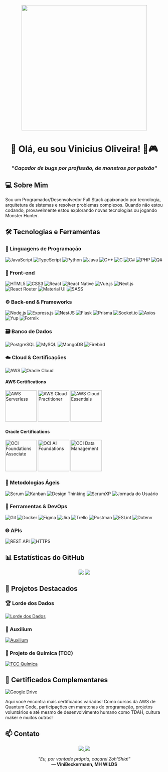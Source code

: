 <p align="center">
  <img src="https://media1.tenor.com/m/YRHVu5D64sMAAAAd/monster-hunter-monster-hunter-rise.gif" width="400">
</p>

<h1 align="center">🐉 Olá, eu sou Vinicius Oliveira! 👋🎮</h1>
<h3 align="center"><i>"Caçador de bugs por profissão, de monstros por paixão"</i></h3>

## 💻 Sobre Mim
Sou um Programador/Desenvolvedor Full Stack apaixonado por tecnologia, arquitetura de sistemas e resolver problemas complexos. Quando não estou codando, provavelmente estou explorando novas tecnologias ou jogando Monster Hunter.

## 🛠️ Tecnologias e Ferramentas

### 🔷 Linguagens de Programação
![JavaScript](https://img.shields.io/badge/JavaScript-F7DF1E?style=for-the-badge&logo=javascript&logoColor=black)
![TypeScript](https://img.shields.io/badge/TypeScript-007ACC?style=for-the-badge&logo=typescript&logoColor=white)
![Python](https://img.shields.io/badge/Python-3776AB?style=for-the-badge&logo=python&logoColor=white)
![Java](https://img.shields.io/badge/Java-ED8B00?style=for-the-badge&logo=openjdk&logoColor=white)
![C++](https://img.shields.io/badge/C%2B%2B-00599C?style=for-the-badge&logo=c%2B%2B&logoColor=white)
![C](https://img.shields.io/badge/C-00599C?style=for-the-badge&logo=c&logoColor=white)
![C#](https://img.shields.io/badge/C%23-239120?style=for-the-badge&logo=c-sharp&logoColor=white)
![PHP](https://img.shields.io/badge/PHP-777BB4?style=for-the-badge&logo=php&logoColor=white)
![Q#](https://img.shields.io/badge/Q%23-239120?style=for-the-badge&logo=qsharp&logoColor=white)

### 🎨 Front-end
![HTML5](https://img.shields.io/badge/HTML5-E34F26?style=for-the-badge&logo=html5&logoColor=white)
![CSS3](https://img.shields.io/badge/CSS3-1572B6?style=for-the-badge&logo=css3&logoColor=white)
![React](https://img.shields.io/badge/React-20232A?style=for-the-badge&logo=react&logoColor=61DAFB)
![React Native](https://img.shields.io/badge/React_Native-20232A?style=for-the-badge&logo=react&logoColor=61DAFB)
![Vue.js](https://img.shields.io/badge/Vue.js-35495E?style=for-the-badge&logo=vue.js&logoColor=4FC08D)
![Next.js](https://img.shields.io/badge/Next.js-000000?style=for-the-badge&logo=next.js&logoColor=white)
![React Router](https://img.shields.io/badge/React_Router-CA4245?style=for-the-badge&logo=react-router&logoColor=white)
![Material UI](https://img.shields.io/badge/Material_UI-0081CB?style=for-the-badge&logo=mui&logoColor=white)
![SASS](https://img.shields.io/badge/SASS-hotpink.svg?style=for-the-badge&logo=SASS&logoColor=white)

### ⚙️ Back-end & Frameworks
![Node.js](https://img.shields.io/badge/Node.js-43853D?style=for-the-badge&logo=node.js&logoColor=white)
![Express.js](https://img.shields.io/badge/Express.js-404D59?style=for-the-badge)
![NestJS](https://img.shields.io/badge/nestjs-E0234E?style=for-the-badge&logo=nestjs&logoColor=white)
![Flask](https://img.shields.io/badge/Flask-000000?style=for-the-badge&logo=flask&logoColor=white)
![Prisma](https://img.shields.io/badge/Prisma-3982CE?style=for-the-badge&logo=Prisma&logoColor=white)
![Socket.io](https://img.shields.io/badge/Socket.io-010101?style=for-the-badge&logo=socket.io&logoColor=white)
![Axios](https://img.shields.io/badge/Axios-5A29E4?style=for-the-badge&logo=axios&logoColor=white)
![Yup](https://img.shields.io/badge/Yup-FF6C37?style=for-the-badge)
![Formik](https://img.shields.io/badge/Formik-0052CC?style=for-the-badge)

### 🗃️ Banco de Dados
![PostgreSQL](https://img.shields.io/badge/PostgreSQL-316192?style=for-the-badge&logo=postgresql&logoColor=white)
![MySQL](https://img.shields.io/badge/MySQL-005C84?style=for-the-badge&logo=mysql&logoColor=white)
![MongoDB](https://img.shields.io/badge/MongoDB-4EA94B?style=for-the-badge&logo=mongodb&logoColor=white)
![Firebird](https://img.shields.io/badge/Firebird-FF0000?style=for-the-badge&logo=firebird&logoColor=white)

### ☁️ Cloud & Certificações
![AWS](https://img.shields.io/badge/AWS-232F3E?style=for-the-badge&logo=amazon-aws&logoColor=white)
![Oracle Cloud](https://img.shields.io/badge/Oracle-F80000?style=for-the-badge&logo=oracle&logoColor=white)

#### AWS Certifications
[<img src="https://images.credly.com/size/680x680/images/e07c6cc4-b737-4d7e-8ce8-66b6b7a60367/image.png" width="100" alt="AWS Serverless">](https://www.credly.com/badges/db3f3724-9e29-435f-8859-d6d189e6cbdd)
[<img src="https://images.credly.com/size/680x680/images/2784d0d8-327c-406f-971e-9f0e15097003/image.png" width="100" alt="AWS Cloud Practitioner">](https://www.credly.com/badges/921fdafd-06c5-4fa2-a63d-587eeabc2642)
[<img src="https://images.credly.com/size/680x680/images/ec621e2a-c8f0-4459-806c-ae11829d372a/image.png" width="100" alt="AWS Cloud Essentials">](https://www.credly.com/badges/4106ffb6-2ac8-4dce-97a3-5369fa3981fd)

#### Oracle Certifications
[<img src="https://brm-workforce.oracle.com/pdf/certview/images/OCIF2023CA.png" width="100" alt="OCI Foundations Associate">](https://catalog-education.oracle.com/ords/certview/sharebadge?id=F85043432294C78FD1BE13EE826D50FB57D2B6F8434C5FEBDA0BA0E70744B530)
[<img src="https://brm-workforce.oracle.com/pdf/certview/images/OCI23AIFCA.png" width="100" alt="OCI AI Foundations">](https://catalog-education.oracle.com/ords/certview/sharebadge?id=F1F8769652CBB65BCD646A65BB55F48E8F7041370A430B2AD03A43B36FEBB6AD)
[<img src="https://brm-workforce.oracle.com/pdf/certview/images/OCDMF2023.png" width="100" alt="OCI Data Management">](https://catalog-education.oracle.com/ords/certview/sharebadge?id=2964B215E6919B906F493A29741D4E9C5D2D161A24352BC4995B9259EA760472)

### 🚀 Metodologias Ágeis
![Scrum](https://img.shields.io/badge/Scrum-6DB33F?style=for-the-badge&logo=scrum&logoColor=white)
![Kanban](https://img.shields.io/badge/Kanban-2584FF?style=for-the-badge&logo=kanban&logoColor=white)
![Design Thinking](https://img.shields.io/badge/Design_Thinking-FF6B6B?style=for-the-badge)
![ScrumXP](https://img.shields.io/badge/ScrumXP-0052CC?style=for-the-badge)
![Jornada do Usuário](https://img.shields.io/badge/Jornada_do_Usuário-FF9E0F?style=for-the-badge)

### 🔧 Ferramentas & DevOps
![Git](https://img.shields.io/badge/Git-F05032?style=for-the-badge&logo=git&logoColor=white)
![Docker](https://img.shields.io/badge/Docker-2496ED?style=for-the-badge&logo=docker&logoColor=white)
![Figma](https://img.shields.io/badge/Figma-F24E1E?style=for-the-badge&logo=figma&logoColor=white)
![Jira](https://img.shields.io/badge/Jira-0052CC?style=for-the-badge&logo=Jira&logoColor=white)
![Trello](https://img.shields.io/badge/Trello-0052CC?style=for-the-badge&logo=trello&logoColor=white)
![Postman](https://img.shields.io/badge/Postman-FF6C37?style=for-the-badge&logo=postman&logoColor=white)
![ESLint](https://img.shields.io/badge/ESLint-4B32C3?style=for-the-badge&logo=eslint&logoColor=white)
![Dotenv](https://img.shields.io/badge/.env-ECD53F?style=for-the-badge&logo=dotenv&logoColor=black)

### 🌐 APIs
![REST API](https://img.shields.io/badge/REST_API-FF6C37?style=for-the-badge&logo=rest&logoColor=white)
![HTTPS](https://img.shields.io/badge/HTTPS-009688?style=for-the-badge&logo=https&logoColor=white)

## 📊 Estatísticas do GitHub
<p align="center">
  <img src="https://github-readme-stats.vercel.app/api?username=viniciuslks7&show_icons=true&theme=dark&hide_border=true">
  <img src="https://github-readme-stats.vercel.app/api/top-langs/?username=viniciuslks7&layout=compact&theme=dark&hide_border=true">
</p>

## 📂 Projetos Destacados

### 🏆 Lorde dos Dados
[![Lorde dos Dados](https://img.shields.io/badge/Visualizar_Projeto-4285F4?style=for-the-badge&logo=adobe-acrobat-reader&logoColor=white)](https://workana.s3.amazonaws.com/portfolios/bj/993db95c035840e8dc982c438a811aaa/TCCRPG.pdf?response-content-disposition=inline%3Bfilename%3D%22TCC%20-%20RPG.pdf%22&response-content-type=application%2Fpdf&X-Amz-Content-Sha256=UNSIGNED-PAYLOAD&X-Amz-Algorithm=AWS4-HMAC-SHA256&X-Amz-Credential=AKIA33COQEVTJSIXHA73%2F20250328%2Fus-east-1%2Fs3%2Faws4_request&X-Amz-Date=20250328T115804Z&X-Amz-SignedHeaders=host&X-Amz-Expires=21600&X-Amz-Signature=967e4b68c8c17e6fb6ad8cffc3b5612c7a635e74570efab15bfafb68666f7c41)

### 🚀 Auxilium
[![Auxilium](https://img.shields.io/badge/Visualizar_Projeto-4285F4?style=for-the-badge&logo=adobe-acrobat-reader&logoColor=white)](https://workana.s3.amazonaws.com/portfolios/td/9b93a98bab5dc8f4816b73331ae167b7/5HACKATHONACADMICOEQUIPESTARSHOOTING.pdf?response-content-disposition=inline%3Bfilename%3D%225%20HACKATHON%20ACAD%C3%83%C2%8AMICO%20EQUIPE%20-%20STARSHOOTING.pdf%22&response-content-type=application%2Fpdf&X-Amz-Content-Sha256=UNSIGNED-PAYLOAD&X-Amz-Algorithm=AWS4-HMAC-SHA256&X-Amz-Credential=AKIA33COQEVTJSIXHA73%2F20250328%2Fus-east-1%2Fs3%2Faws4_request&X-Amz-Date=20250328T115804Z&X-Amz-SignedHeaders=host&X-Amz-Expires=21600&X-Amz-Signature=fb7c5e0ecba63372993879d446281a6d55c02f008f2a4d3fbfa55be5496e9c33)

### 🧪 Projeto de Química (TCC)
[![TCC Química](https://img.shields.io/badge/Visualizar_TCC-4285F4?style=for-the-badge&logo=adobe-acrobat-reader&logoColor=white)](https://workana.s3.amazonaws.com/portfolios/li/a2aa4df8ff80fb9617eef052f7f64a8c/TCCPRONTO04122019.pdf?response-content-disposition=inline%3Bfilename%3D%22TCC%20PRONTO%20-%2004.12.2019.pdf%22&response-content-type=application%2Fpdf&X-Amz-Content-Sha256=UNSIGNED-PAYLOAD&X-Amz-Algorithm=AWS4-HMAC-SHA256&X-Amz-Credential=AKIA33COQEVTJSIXHA73%2F20250328%2Fus-east-1%2Fs3%2Faws4_request&X-Amz-Date=20250328T115804Z&X-Amz-SignedHeaders=host&X-Amz-Expires=21600&X-Amz-Signature=d79b1b89014f344a1a9d43a8af053d36bc3e67dfb0eb8b41bee54ff6c457ae80)

## 📜 Certificados Complementares
[![Google Drive](https://img.shields.io/badge/Ver_Certificados-4285F4?style=for-the-badge&logo=google-drive&logoColor=white)](https://drive.google.com/drive/folders/1IBbHJi5ULJI6uYFal7jp3r0M97d3DqOD?usp=sharing)

Aqui você encontra mais certificados variados! Como cursos da AWS de Quantum Code, participações em maratonas de programação, projetos voluntários e até mesmo de desenvolvimento humano como TDAH, cultura maker e muitos outros!

## 📫 Contato
<p align="center">
  <a href="https://www.linkedin.com/in/vinicius-oliveira-72698a1ab/">
    <img src="https://img.shields.io/badge/LinkedIn-0077B5?style=for-the-badge&logo=linkedin&logoColor=white">
  </a>
  <a href="https://steamcommunity.com/profiles/76561198796700048/">
    <img src="https://img.shields.io/badge/Steam-000000?style=for-the-badge&logo=steam&logoColor=white">
  </a>
</p>

<p align="center">
  <i>"Eu, por vontade própria, caçarei Zoh'Shia!"</i><br>
  <b>― ViniBeckermann, MH WILDS</b>
</p>
